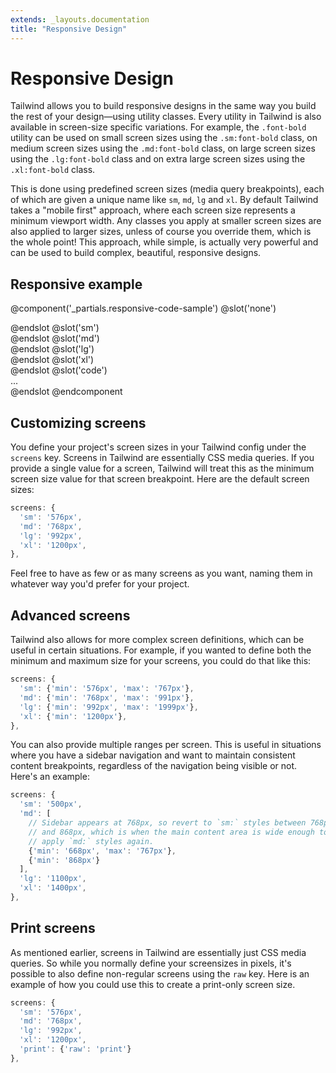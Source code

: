 ```yaml
---
extends: _layouts.documentation
title: "Responsive Design"
---
```


# Responsive Design

Tailwind allows you to build responsive designs in the same way you build the rest of your design&mdash;using utility classes. Every utility in Tailwind is also available in screen-size specific variations. For example, the `.font-bold` utility can be used on small screen sizes using the `.sm:font-bold` class, on medium screen sizes using the `.md:font-bold` class, on large screen sizes using the `.lg:font-bold` class and on extra large screen sizes using the `.xl:font-bold` class.

This is done using predefined screen sizes (media query breakpoints), each of which are given a unique name like `sm`, `md`, `lg` and `xl`. By default Tailwind takes a "mobile first" approach, where each screen size represents a minimum viewport width. Any classes you apply at smaller screen sizes are also applied to larger sizes, unless of course you override them, which is the whole point! This approach, while simple, is actually very powerful and can be used to build complex, beautiful, responsive designs.

## Responsive example

@component('_partials.responsive-code-sample')
@slot('none')
<div class="flex justify-center">
    <div class="bg-purple w-24 h-24 rounded-full"></div>
</div>
@endslot
@slot('sm')
<div class="flex justify-center">
    <div class="bg-green w-24 h-24 rounded-full"></div>
</div>
@endslot
@slot('md')
<div class="flex justify-center">
    <div class="bg-blue w-24 h-24 rounded-full"></div>
</div>
@endslot
@slot('lg')
<div class="flex justify-center">
    <div class="bg-red w-24 h-24 rounded-full"></div>
</div>
@endslot
@slot('xl')
<div class="flex justify-center">
    <div class="bg-orange w-24 h-24 rounded-full"></div>
</div>
@endslot
@slot('code')
<div class="none:bg-purple sm:bg-green md:bg-blue lg:bg-red xl:bg-orange ...">
    ...
</div>
@endslot
@endcomponent

## Customizing screens

You define your project's screen sizes in your Tailwind config under the `screens` key. Screens in Tailwind are essentially CSS media queries. If you provide a single value for a screen, Tailwind will treat this as the minimum screen size value for that screen breakpoint. Here are the default screen sizes:

```js
screens: {
  'sm': '576px',
  'md': '768px',
  'lg': '992px',
  'xl': '1200px',
},
```

Feel free to have as few or as many screens as you want, naming them in whatever way you'd prefer for your project.

## Advanced screens

Tailwind also allows for more complex screen definitions, which can be useful in certain situations. For example, if you wanted to define both the minimum and maximum size for your screens, you could do that like this:

```js
screens: {
  'sm': {'min': '576px', 'max': '767px'},
  'md': {'min': '768px', 'max': '991px'},
  'lg': {'min': '992px', 'max': '1999px'},
  'xl': {'min': '1200px'},
},
```

You can also provide multiple ranges per screen. This is useful in situations where you have a sidebar navigation and want to maintain consistent content breakpoints, regardless of the navigation being visible or not. Here's an example:

```js
screens: {
  'sm': '500px',
  'md': [
    // Sidebar appears at 768px, so revert to `sm:` styles between 768px
    // and 868px, which is when the main content area is wide enough to
    // apply `md:` styles again.
    {'min': '668px', 'max': '767px'},
    {'min': '868px'}
  ],
  'lg': '1100px',
  'xl': '1400px',
},
```

## Print screens

As mentioned earlier, screens in Tailwind are essentially just CSS media queries. So while you normally define your screensizes in pixels, it's possible to also define non-regular screens using the `raw` key. Here is an example of how you could use this to create a print-only screen size.

```js
screens: {
  'sm': '576px',
  'md': '768px',
  'lg': '992px',
  'xl': '1200px',
  'print': {'raw': 'print'}
},
```
